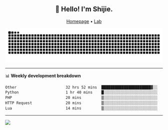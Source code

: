 <h2 align="center">👋 Hello! I'm Shijie.</h2>
<p align="center">
  <a href="https://xu-shi-jie.github.io"> Homepage</a> •
  <a href="https://onodalab.ees.hokudai.ac.jp"> Lab </a>
</p>

![Snake animation](https://github.com/xu-shi-jie/xu-shi-jie/blob/output/github-snake.svg)


-------

📊 **Weekly development breakdown**
<!--START_SECTION:waka-->

```txt
Other                      32 hrs 52 mins  ██████████████████████▓░░   91.04 %
Python                     1 hr 40 mins    █░░░░░░░░░░░░░░░░░░░░░░░░   04.63 %
PHP                        20 mins         ▒░░░░░░░░░░░░░░░░░░░░░░░░   00.97 %
HTTP Request               20 mins         ▒░░░░░░░░░░░░░░░░░░░░░░░░   00.95 %
Lua                        14 mins         ▒░░░░░░░░░░░░░░░░░░░░░░░░   00.68 %
```

<!--END_SECTION:waka-->

-------
![](https://komarev.com/ghpvc/?username=xu-shi-jie&style=flat-square&color=blue) 
